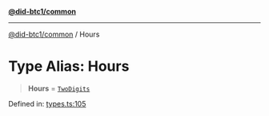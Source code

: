[**@did-btc1/common**](../README.md)

***

[@did-btc1/common](../globals.md) / Hours

# Type Alias: Hours

> **Hours** = [`TwoDigits`](TwoDigits.md)

Defined in: [types.ts:105](https://github.com/dcdpr/did-btc1-js/blob/751aedd75738c26882a2149e644ae32b9e424707/packages/common/src/types.ts#L105)
